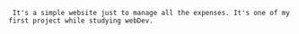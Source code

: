      It's a simple website just to manage all the expenses. It's one of my first project while studying webDev.
                                 